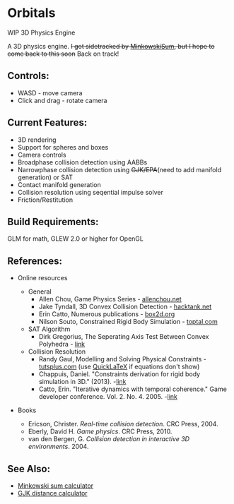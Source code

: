 # Orbitals
WIP 3D Physics Engine

A 3D physics engine. ~~I got sidetracked by [MinkowskiSum](https://github.com/inzombiak/MinkowskiSum), but I hope to come back to this soon~~ 
Back on track!

## Controls:
  * WASD - move camera
  * Click and drag - rotate camera
  
## Current Features:
* 3D rendering
* Support for spheres and boxes
* Camera controls
* Broadphase collision detection using AABBs
* Narrowphase collision detection using ~~GJK/EPA~~(need to add manifold generation) or SAT
* Contact manifold generation
* Collision resolution using seqential impulse solver
* Friction/Restitution

## Build Requirements:
GLM for math, GLEW 2.0 or higher for OpenGL

## References:
 * Online resources
   * General
     * Allen Chou, Game Physics Series - [allenchou.net](http://allenchou.net/game-physics-series/)
     * Jake Tyndall, 3D Convex Collision Detection - [hacktank.net](http://hacktank.net/blog/?p=93)
     * Erin Catto, Numerous publications - [box2d.org](http://box2d.org/downloads/)
     * Nilson Souto, Constrained Rigid Body Simulation - [toptal.com](https://www.toptal.com/game/video-game-physics-part-iii-constrained-rigid-body-simulation)
   * SAT Algorithm
      * Dirk Gregorius, The Seperating Axis Test Between Convex Polyhedra - [link](http://twvideo01.ubm-us.net/o1/vault/gdc2013/slides/822403Gregorius_Dirk_TheSeparatingAxisTest.pdf)
   * Collision Resolution
     * Randy Gaul, Modelling and Solving Physical Constraints - [tutsplus.com](https://gamedevelopment.tutsplus.com/tutorials/modelling-and-solving-physical-constraints--gamedev-12578) (use [QuickLaTeX](http://quicklatex.com/) if equations don't show)
     * Chappuis, Daniel. "Constraints derivation for rigid body simulation in 3D." (2013). -[link](https://pdfs.semanticscholar.org/8db7/334a726806d41c04f34bda382bb3e465e31f.pdf) 
     * Catto, Erin. "Iterative dynamics with temporal coherence." Game developer conference. Vol. 2. No. 4. 2005. -[link](https://pdfs.semanticscholar.org/30b2/74ff5e3ac27e5264e70441c7f94bfab18b7b.pdf)
   
 * Books
   * Ericson, Christer. *Real-time collision detection*. CRC Press, 2004.
   * Eberly, David H. *Game physics*. CRC Press, 2010.
   * van den Bergen, G. *Collision detection in interactive 3D environments*. 2004.
   
## See Also:
* [Minkowski sum calculator](https://github.com/inzombiak/MinkowskiSum)
* [GJK distance calculator](https://github.com/inzombiak/GJK)
